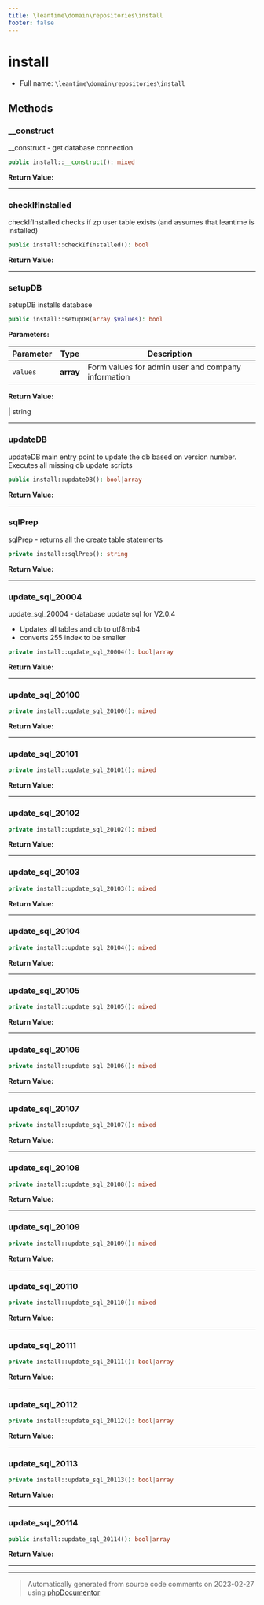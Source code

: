 ```yaml
---
title: \leantime\domain\repositories\install
footer: false
---
```


# install





* Full name: `\leantime\domain\repositories\install`



## Methods

### __construct

__construct - get database connection

```php
public install::__construct(): mixed
```









**Return Value:**





---
### checkIfInstalled

checkIfInstalled checks if zp user table exists (and assumes that leantime is installed)

```php
public install::checkIfInstalled(): bool
```









**Return Value:**





---
### setupDB

setupDB installs database

```php
public install::setupDB(array $values): bool
```








**Parameters:**

| Parameter | Type | Description |
|-----------|------|-------------|
| `values` | **array** | Form values for admin user and company information |


**Return Value:**

| string



---
### updateDB

updateDB main entry point to update the db based on version number. Executes all missing db update scripts

```php
public install::updateDB(): bool|array
```









**Return Value:**





---
### sqlPrep

sqlPrep - returns all the create table statements

```php
private install::sqlPrep(): string
```









**Return Value:**





---
### update_sql_20004

update_sql_20004 - database update sql for V2.0.4
- Updates all tables and db to utf8mb4
- converts 255 index to be smaller

```php
private install::update_sql_20004(): bool|array
```









**Return Value:**





---
### update_sql_20100



```php
private install::update_sql_20100(): mixed
```









**Return Value:**





---
### update_sql_20101



```php
private install::update_sql_20101(): mixed
```









**Return Value:**





---
### update_sql_20102



```php
private install::update_sql_20102(): mixed
```









**Return Value:**





---
### update_sql_20103



```php
private install::update_sql_20103(): mixed
```









**Return Value:**





---
### update_sql_20104



```php
private install::update_sql_20104(): mixed
```









**Return Value:**





---
### update_sql_20105



```php
private install::update_sql_20105(): mixed
```









**Return Value:**





---
### update_sql_20106



```php
private install::update_sql_20106(): mixed
```









**Return Value:**





---
### update_sql_20107



```php
private install::update_sql_20107(): mixed
```









**Return Value:**





---
### update_sql_20108



```php
private install::update_sql_20108(): mixed
```









**Return Value:**





---
### update_sql_20109



```php
private install::update_sql_20109(): mixed
```









**Return Value:**





---
### update_sql_20110



```php
private install::update_sql_20110(): mixed
```









**Return Value:**





---
### update_sql_20111



```php
private install::update_sql_20111(): bool|array
```









**Return Value:**





---
### update_sql_20112



```php
private install::update_sql_20112(): bool|array
```









**Return Value:**





---
### update_sql_20113



```php
private install::update_sql_20113(): bool|array
```









**Return Value:**





---
### update_sql_20114



```php
public install::update_sql_20114(): bool|array
```









**Return Value:**





---


---
> Automatically generated from source code comments on 2023-02-27 using [phpDocumentor](http://www.phpdoc.org/)
